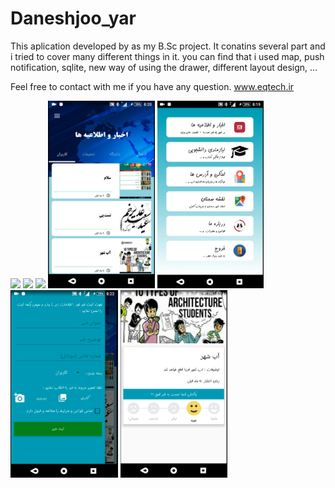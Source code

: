 # Daneshjoo_yar
This aplication developed by as my B.Sc project.
It conatins several part and i tried to cover many different things in it.
you can find that i used map, push notification, sqlite, new way of using the drawer, different layout design, ...

Feel free to contact with me if you have any question.
www.eqtech.ir

<img src="readme_images/2019_03_03_20_34_48.gif" height=300/> <img src="readme_images/2019_03_03_20_39_12.gif" height=300/>
<img src="readme_images/2019_03_03_20_45_08.gif" height=300/>
<img src="readme_images/2.PNG" height=300/> <img src="readme_images/1.PNG" height=300/>
<img src="readme_images/3.PNG" height=300/>
<img src="readme_images/4.PNG" height=300/>


